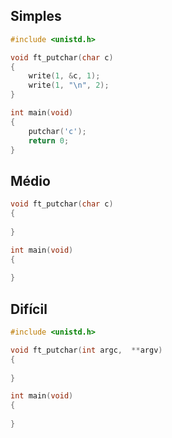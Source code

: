 ## Simples
```c
#include <unistd.h>

void ft_putchar(char c)
{
	write(1, &c, 1);
	write(1, "\n", 2);
}

int main(void)
{
	putchar('c');
	return 0;
}
```

## Médio
```c
void ft_putchar(char c)
{
	
}

int main(void)
{
	
}
```

## Difícil
```c
#include <unistd.h>

void ft_putchar(int argc,  **argv)
{
	
}

int main(void)
{
	
}
```
